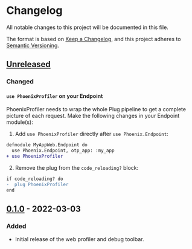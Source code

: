 # Changelog
All notable changes to this project will be documented in this file.

The format is based on [Keep a Changelog](https://keepachangelog.com/en/1.0.0/),
and this project adheres to [Semantic Versioning](https://semver.org/spec/v2.0.0.html).

## [Unreleased]

### Changed

#### `use PhoenixProfiler` on your Endpoint

PhoenixProfiler needs to wrap the whole Plug pipeline to get
a complete picture of each request. Make the following changes
in your Endpoint module(s):

1. Add `use PhoenixProfiler` directly after `use Phoenix.Endpoint`:

```diff
defmodule MyAppWeb.Endpoint do
  use Phoenix.Endpoint, otp_app: :my_app
+ use PhoenixProfiler
```

2. Remove the plug from the `code_reloading?` block:

```diff
if code_reloading? do
-  plug PhoenixProfiler
end
```


## [0.1.0] - 2022-03-03
### Added

- Initial release of the web profiler and debug toolbar.


[Unreleased]: https://github.com/mcrumm/phoenix_profiler/compare/v0.1.0...HEAD
[0.1.0]: https://github.com/mcrumm/phoenix_profiler/releases/tag/v0.1.0
